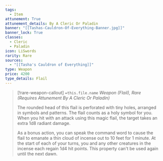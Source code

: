 ```yaml
---
tags:
  - Item
attunement: True
attunement_details: By A Cleric Or Paladin
banner: "[[Tashas-Cauldron-Of-Everything-Banner.jpg]]"
banner_lock: True
classes:
  - Cleric
  - Paladin
icon: LiSwords
rarity: Rare
sources:
  - "[[Tasha's Cauldron of Everything]]"
type: Weapon
price: 4200
type_details: Flail
---
```

>[!rare-weapon-callout] `=this.file.name`
>*Weapon (Flail), Rare (Requires Attunement By A Cleric Or Paladin)*
>
>The rounded head of this flail is perforated with tiny holes, arranged in symbols and patterns. The flail counts as a holy symbol for you. When you hit with an attack using this magic flail, the target takes an extra 1d8 radiant damage.
>
>As a bonus action, you can speak the command word to cause the flail to emanate a thin cloud of incense out to 10 feet for 1 minute. At the start of each of your turns, you and any other creatures in the incense each regain 1d4 hit points. This property can't be used again until the next dawn.
>
>
